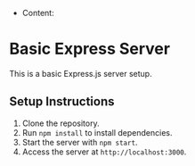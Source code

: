 - Content:
# Basic Express Server

This is a basic Express.js server setup.

## Setup Instructions

1. Clone the repository.
2. Run `npm install` to install dependencies.
3. Start the server with `npm start`.
4. Access the server at `http://localhost:3000`.